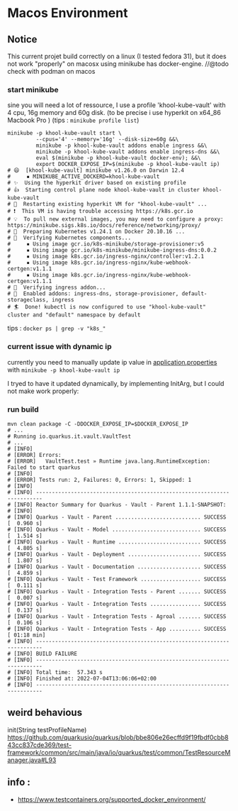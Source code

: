 # Macos Environment

## Notice
This current projet build correctly on a linux (I tested fedora 31), but it does not work "properly" on macosx using minikube has docker-engine.
//@todo check with podman on macos

### start minikube 

sine you will need a lot of ressource, I use a profile 'khool-kube-vault' with 4 cpu, 16g memory and 60g disk.
(to be precise i use hyperkit on x64_86 Macbook Pro ) (tips : ```minikube profile list```)

```shell
minikube -p khool-kube-vault start \
         --cpus='4' --memory='16g' --disk-size=60g &&\
         minikube -p khool-kube-vault addons enable ingress &&\
         minikube -p khool-kube-vault addons enable ingress-dns &&\
         eval $(minikube -p khool-kube-vault docker-env); &&\
         export DOCKER_EXPOSE_IP=$(minikube -p khool-kube-vault ip)
# 😄  [khool-kube-vault] minikube v1.26.0 on Darwin 12.4
#     ▪ MINIKUBE_ACTIVE_DOCKERD=khool-kube-vault
# ✨  Using the hyperkit driver based on existing profile
# 👍  Starting control plane node khool-kube-vault in cluster khool-kube-vault
# 🔄  Restarting existing hyperkit VM for "khool-kube-vault" ...
# ❗  This VM is having trouble accessing https://k8s.gcr.io
# 💡  To pull new external images, you may need to configure a proxy: https://minikube.sigs.k8s.io/docs/reference/networking/proxy/
# 🐳  Preparing Kubernetes v1.24.1 on Docker 20.10.16 ...
# 🔎  Verifying Kubernetes components...
#     ▪ Using image gcr.io/k8s-minikube/storage-provisioner:v5
#     ▪ Using image gcr.io/k8s-minikube/minikube-ingress-dns:0.0.2
#     ▪ Using image k8s.gcr.io/ingress-nginx/controller:v1.2.1
#     ▪ Using image k8s.gcr.io/ingress-nginx/kube-webhook-certgen:v1.1.1
#     ▪ Using image k8s.gcr.io/ingress-nginx/kube-webhook-certgen:v1.1.1
# 🔎  Verifying ingress addon...
# 🌟  Enabled addons: ingress-dns, storage-provisioner, default-storageclass, ingress
# 🏄  Done! kubectl is now configured to use "khool-kube-vault" cluster and "default" namespace by default
```
tips : ```docker ps | grep -v "k8s_"```

### current issue with dynamic ip

currently you need to manually update ip value in [application.properties](integration-tests/vault-app/src/main/resources/application.properties) with ```minikube -p khool-kube-vault ip```

I tryed to have it updated dynamically, by implementing InitArg, but I could not make work properly: 

### run build 

```shell
mvn clean package -C -DDOCKER_EXPOSE_IP=$DOCKER_EXPOSE_IP
# ...
# Running io.quarkus.it.vault.VaultTest
# ...
# [INFO]
# [ERROR] Errors:
# [ERROR]   VaultTest.test » Runtime java.lang.RuntimeException: Failed to start quarkus
# [INFO]
# [ERROR] Tests run: 2, Failures: 0, Errors: 1, Skipped: 1
# [INFO]
# [INFO] ------------------------------------------------------------------------
# [INFO] Reactor Summary for Quarkus - Vault - Parent 1.1.1-SNAPSHOT:
# [INFO]
# [INFO] Quarkus - Vault - Parent ........................... SUCCESS [  0.960 s]
# [INFO] Quarkus - Vault - Model ............................ SUCCESS [  1.514 s]
# [INFO] Quarkus - Vault - Runtime .......................... SUCCESS [  4.805 s]
# [INFO] Quarkus - Vault - Deployment ....................... SUCCESS [  1.807 s]
# [INFO] Quarkus - Vault - Documentation .................... SUCCESS [  4.859 s]
# [INFO] Quarkus - Vault - Test Framework ................... SUCCESS [  0.111 s]
# [INFO] Quarkus - Vault - Integration Tests - Parent ....... SUCCESS [  0.007 s]
# [INFO] Quarkus - Vault - Integration Tests ................ SUCCESS [  0.137 s]
# [INFO] Quarkus - Vault - Integration Tests - Agroal ....... SUCCESS [  0.106 s]
# [INFO] Quarkus - Vault - Integration Tests - App .......... SUCCESS [ 01:18 min]
# [INFO] ------------------------------------------------------------------------
# [INFO] BUILD FAILURE
# [INFO] ------------------------------------------------------------------------
# [INFO] Total time:  57.343 s
# [INFO] Finished at: 2022-07-04T13:06:06+02:00
# [INFO] ------------------------------------------------------------------------
```

## weird behavious

init(String testProfileName)
https://github.com/quarkusio/quarkus/blob/bbe806e26ecffd9f19fbdf0cbb843cc837cde369/test-framework/common/src/main/java/io/quarkus/test/common/TestResourceManager.java#L93


## info :
 - https://www.testcontainers.org/supported_docker_environment/